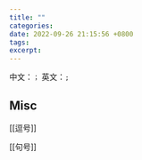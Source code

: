 ```yaml
---
title: ""
categories: 
date: 2022-09-26 21:15:56 +0800
tags: 
excerpt: 
---
```






中文：`；`
英文：`;`







## Misc

[[逗号]]


[[句号]]



